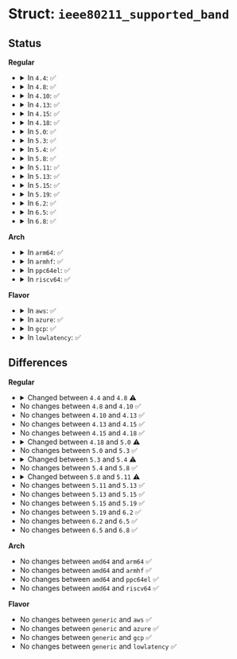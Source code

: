 # Struct: <code>ieee80211_supported_band</code>

## Status
<b>Regular</b>
<ul>
<li>
<details>
<summary>In <code>4.4</code>: ✅</summary>

```c
struct ieee80211_supported_band {
    struct ieee80211_channel *channels;
    struct ieee80211_rate *bitrates;
    enum ieee80211_band band;
    int n_channels;
    int n_bitrates;
    struct ieee80211_sta_ht_cap ht_cap;
    struct ieee80211_sta_vht_cap vht_cap;
};
```
</details>
</li>
<li>
<details>
<summary>In <code>4.8</code>: ✅</summary>

```c
struct ieee80211_supported_band {
    struct ieee80211_channel *channels;
    struct ieee80211_rate *bitrates;
    enum nl80211_band band;
    int n_channels;
    int n_bitrates;
    struct ieee80211_sta_ht_cap ht_cap;
    struct ieee80211_sta_vht_cap vht_cap;
};
```
</details>
</li>
<li>
<details>
<summary>In <code>4.10</code>: ✅</summary>

```c
struct ieee80211_supported_band {
    struct ieee80211_channel *channels;
    struct ieee80211_rate *bitrates;
    enum nl80211_band band;
    int n_channels;
    int n_bitrates;
    struct ieee80211_sta_ht_cap ht_cap;
    struct ieee80211_sta_vht_cap vht_cap;
};
```
</details>
</li>
<li>
<details>
<summary>In <code>4.13</code>: ✅</summary>

```c
struct ieee80211_supported_band {
    struct ieee80211_channel *channels;
    struct ieee80211_rate *bitrates;
    enum nl80211_band band;
    int n_channels;
    int n_bitrates;
    struct ieee80211_sta_ht_cap ht_cap;
    struct ieee80211_sta_vht_cap vht_cap;
};
```
</details>
</li>
<li>
<details>
<summary>In <code>4.15</code>: ✅</summary>

```c
struct ieee80211_supported_band {
    struct ieee80211_channel *channels;
    struct ieee80211_rate *bitrates;
    enum nl80211_band band;
    int n_channels;
    int n_bitrates;
    struct ieee80211_sta_ht_cap ht_cap;
    struct ieee80211_sta_vht_cap vht_cap;
};
```
</details>
</li>
<li>
<details>
<summary>In <code>4.18</code>: ✅</summary>

```c
struct ieee80211_supported_band {
    struct ieee80211_channel *channels;
    struct ieee80211_rate *bitrates;
    enum nl80211_band band;
    int n_channels;
    int n_bitrates;
    struct ieee80211_sta_ht_cap ht_cap;
    struct ieee80211_sta_vht_cap vht_cap;
};
```
</details>
</li>
<li>
<details>
<summary>In <code>5.0</code>: ✅</summary>

```c
struct ieee80211_supported_band {
    struct ieee80211_channel *channels;
    struct ieee80211_rate *bitrates;
    enum nl80211_band band;
    int n_channels;
    int n_bitrates;
    struct ieee80211_sta_ht_cap ht_cap;
    struct ieee80211_sta_vht_cap vht_cap;
    u16 n_iftype_data;
    const struct ieee80211_sband_iftype_data *iftype_data;
};
```
</details>
</li>
<li>
<details>
<summary>In <code>5.3</code>: ✅</summary>

```c
struct ieee80211_supported_band {
    struct ieee80211_channel *channels;
    struct ieee80211_rate *bitrates;
    enum nl80211_band band;
    int n_channels;
    int n_bitrates;
    struct ieee80211_sta_ht_cap ht_cap;
    struct ieee80211_sta_vht_cap vht_cap;
    u16 n_iftype_data;
    const struct ieee80211_sband_iftype_data *iftype_data;
};
```
</details>
</li>
<li>
<details>
<summary>In <code>5.4</code>: ✅</summary>

```c
struct ieee80211_supported_band {
    struct ieee80211_channel *channels;
    struct ieee80211_rate *bitrates;
    enum nl80211_band band;
    int n_channels;
    int n_bitrates;
    struct ieee80211_sta_ht_cap ht_cap;
    struct ieee80211_sta_vht_cap vht_cap;
    struct ieee80211_edmg edmg_cap;
    u16 n_iftype_data;
    const struct ieee80211_sband_iftype_data *iftype_data;
};
```
</details>
</li>
<li>
<details>
<summary>In <code>5.8</code>: ✅</summary>

```c
struct ieee80211_supported_band {
    struct ieee80211_channel *channels;
    struct ieee80211_rate *bitrates;
    enum nl80211_band band;
    int n_channels;
    int n_bitrates;
    struct ieee80211_sta_ht_cap ht_cap;
    struct ieee80211_sta_vht_cap vht_cap;
    struct ieee80211_edmg edmg_cap;
    u16 n_iftype_data;
    const struct ieee80211_sband_iftype_data *iftype_data;
};
```
</details>
</li>
<li>
<details>
<summary>In <code>5.11</code>: ✅</summary>

```c
struct ieee80211_supported_band {
    struct ieee80211_channel *channels;
    struct ieee80211_rate *bitrates;
    enum nl80211_band band;
    int n_channels;
    int n_bitrates;
    struct ieee80211_sta_ht_cap ht_cap;
    struct ieee80211_sta_vht_cap vht_cap;
    struct ieee80211_sta_s1g_cap s1g_cap;
    struct ieee80211_edmg edmg_cap;
    u16 n_iftype_data;
    const struct ieee80211_sband_iftype_data *iftype_data;
};
```
</details>
</li>
<li>
<details>
<summary>In <code>5.13</code>: ✅</summary>

```c
struct ieee80211_supported_band {
    struct ieee80211_channel *channels;
    struct ieee80211_rate *bitrates;
    enum nl80211_band band;
    int n_channels;
    int n_bitrates;
    struct ieee80211_sta_ht_cap ht_cap;
    struct ieee80211_sta_vht_cap vht_cap;
    struct ieee80211_sta_s1g_cap s1g_cap;
    struct ieee80211_edmg edmg_cap;
    u16 n_iftype_data;
    const struct ieee80211_sband_iftype_data *iftype_data;
};
```
</details>
</li>
<li>
<details>
<summary>In <code>5.15</code>: ✅</summary>

```c
struct ieee80211_supported_band {
    struct ieee80211_channel *channels;
    struct ieee80211_rate *bitrates;
    enum nl80211_band band;
    int n_channels;
    int n_bitrates;
    struct ieee80211_sta_ht_cap ht_cap;
    struct ieee80211_sta_vht_cap vht_cap;
    struct ieee80211_sta_s1g_cap s1g_cap;
    struct ieee80211_edmg edmg_cap;
    u16 n_iftype_data;
    const struct ieee80211_sband_iftype_data *iftype_data;
};
```
</details>
</li>
<li>
<details>
<summary>In <code>5.19</code>: ✅</summary>

```c
struct ieee80211_supported_band {
    struct ieee80211_channel *channels;
    struct ieee80211_rate *bitrates;
    enum nl80211_band band;
    int n_channels;
    int n_bitrates;
    struct ieee80211_sta_ht_cap ht_cap;
    struct ieee80211_sta_vht_cap vht_cap;
    struct ieee80211_sta_s1g_cap s1g_cap;
    struct ieee80211_edmg edmg_cap;
    u16 n_iftype_data;
    const struct ieee80211_sband_iftype_data *iftype_data;
};
```
</details>
</li>
<li>
<details>
<summary>In <code>6.2</code>: ✅</summary>

```c
struct ieee80211_supported_band {
    struct ieee80211_channel *channels;
    struct ieee80211_rate *bitrates;
    enum nl80211_band band;
    int n_channels;
    int n_bitrates;
    struct ieee80211_sta_ht_cap ht_cap;
    struct ieee80211_sta_vht_cap vht_cap;
    struct ieee80211_sta_s1g_cap s1g_cap;
    struct ieee80211_edmg edmg_cap;
    u16 n_iftype_data;
    const struct ieee80211_sband_iftype_data *iftype_data;
};
```
</details>
</li>
<li>
<details>
<summary>In <code>6.5</code>: ✅</summary>

```c
struct ieee80211_supported_band {
    struct ieee80211_channel *channels;
    struct ieee80211_rate *bitrates;
    enum nl80211_band band;
    int n_channels;
    int n_bitrates;
    struct ieee80211_sta_ht_cap ht_cap;
    struct ieee80211_sta_vht_cap vht_cap;
    struct ieee80211_sta_s1g_cap s1g_cap;
    struct ieee80211_edmg edmg_cap;
    u16 n_iftype_data;
    const struct ieee80211_sband_iftype_data *iftype_data;
};
```
</details>
</li>
<li>
<details>
<summary>In <code>6.8</code>: ✅</summary>

```c
struct ieee80211_supported_band {
    struct ieee80211_channel *channels;
    struct ieee80211_rate *bitrates;
    enum nl80211_band band;
    int n_channels;
    int n_bitrates;
    struct ieee80211_sta_ht_cap ht_cap;
    struct ieee80211_sta_vht_cap vht_cap;
    struct ieee80211_sta_s1g_cap s1g_cap;
    struct ieee80211_edmg edmg_cap;
    u16 n_iftype_data;
    const struct ieee80211_sband_iftype_data *iftype_data;
};
```
</details>
</li>
</ul>
<b>Arch</b>
<ul>
<li>
<details>
<summary>In <code>arm64</code>: ✅</summary>

```c
struct ieee80211_supported_band {
    struct ieee80211_channel *channels;
    struct ieee80211_rate *bitrates;
    enum nl80211_band band;
    int n_channels;
    int n_bitrates;
    struct ieee80211_sta_ht_cap ht_cap;
    struct ieee80211_sta_vht_cap vht_cap;
    struct ieee80211_edmg edmg_cap;
    u16 n_iftype_data;
    const struct ieee80211_sband_iftype_data *iftype_data;
};
```
</details>
</li>
<li>
<details>
<summary>In <code>armhf</code>: ✅</summary>

```c
struct ieee80211_supported_band {
    struct ieee80211_channel *channels;
    struct ieee80211_rate *bitrates;
    enum nl80211_band band;
    int n_channels;
    int n_bitrates;
    struct ieee80211_sta_ht_cap ht_cap;
    struct ieee80211_sta_vht_cap vht_cap;
    struct ieee80211_edmg edmg_cap;
    u16 n_iftype_data;
    const struct ieee80211_sband_iftype_data *iftype_data;
};
```
</details>
</li>
<li>
<details>
<summary>In <code>ppc64el</code>: ✅</summary>

```c
struct ieee80211_supported_band {
    struct ieee80211_channel *channels;
    struct ieee80211_rate *bitrates;
    enum nl80211_band band;
    int n_channels;
    int n_bitrates;
    struct ieee80211_sta_ht_cap ht_cap;
    struct ieee80211_sta_vht_cap vht_cap;
    struct ieee80211_edmg edmg_cap;
    u16 n_iftype_data;
    const struct ieee80211_sband_iftype_data *iftype_data;
};
```
</details>
</li>
<li>
<details>
<summary>In <code>riscv64</code>: ✅</summary>

```c
struct ieee80211_supported_band {
    struct ieee80211_channel *channels;
    struct ieee80211_rate *bitrates;
    enum nl80211_band band;
    int n_channels;
    int n_bitrates;
    struct ieee80211_sta_ht_cap ht_cap;
    struct ieee80211_sta_vht_cap vht_cap;
    struct ieee80211_edmg edmg_cap;
    u16 n_iftype_data;
    const struct ieee80211_sband_iftype_data *iftype_data;
};
```
</details>
</li>
</ul>
<b>Flavor</b>
<ul>
<li>
<details>
<summary>In <code>aws</code>: ✅</summary>

```c
struct ieee80211_supported_band {
    struct ieee80211_channel *channels;
    struct ieee80211_rate *bitrates;
    enum nl80211_band band;
    int n_channels;
    int n_bitrates;
    struct ieee80211_sta_ht_cap ht_cap;
    struct ieee80211_sta_vht_cap vht_cap;
    struct ieee80211_edmg edmg_cap;
    u16 n_iftype_data;
    const struct ieee80211_sband_iftype_data *iftype_data;
};
```
</details>
</li>
<li>
<details>
<summary>In <code>azure</code>: ✅</summary>

```c
struct ieee80211_supported_band {
    struct ieee80211_channel *channels;
    struct ieee80211_rate *bitrates;
    enum nl80211_band band;
    int n_channels;
    int n_bitrates;
    struct ieee80211_sta_ht_cap ht_cap;
    struct ieee80211_sta_vht_cap vht_cap;
    struct ieee80211_edmg edmg_cap;
    u16 n_iftype_data;
    const struct ieee80211_sband_iftype_data *iftype_data;
};
```
</details>
</li>
<li>
<details>
<summary>In <code>gcp</code>: ✅</summary>

```c
struct ieee80211_supported_band {
    struct ieee80211_channel *channels;
    struct ieee80211_rate *bitrates;
    enum nl80211_band band;
    int n_channels;
    int n_bitrates;
    struct ieee80211_sta_ht_cap ht_cap;
    struct ieee80211_sta_vht_cap vht_cap;
    struct ieee80211_edmg edmg_cap;
    u16 n_iftype_data;
    const struct ieee80211_sband_iftype_data *iftype_data;
};
```
</details>
</li>
<li>
<details>
<summary>In <code>lowlatency</code>: ✅</summary>

```c
struct ieee80211_supported_band {
    struct ieee80211_channel *channels;
    struct ieee80211_rate *bitrates;
    enum nl80211_band band;
    int n_channels;
    int n_bitrates;
    struct ieee80211_sta_ht_cap ht_cap;
    struct ieee80211_sta_vht_cap vht_cap;
    struct ieee80211_edmg edmg_cap;
    u16 n_iftype_data;
    const struct ieee80211_sband_iftype_data *iftype_data;
};
```
</details>
</li>
</ul>

## Differences
<b>Regular</b>
<ul>
<li>
<details>
<summary>Changed between <code>4.4</code> and <code>4.8</code> ⚠️</summary>
<ul>
<li>
<b>Field type changed. </b>
<code>enum ieee80211_band band</code> ➡️ <code>enum nl80211_band band</code>
</li>
</ul>
</details>
</li>
<li>
No changes between <code>4.8</code> and <code>4.10</code> ✅
</li>
<li>
No changes between <code>4.10</code> and <code>4.13</code> ✅
</li>
<li>
No changes between <code>4.13</code> and <code>4.15</code> ✅
</li>
<li>
No changes between <code>4.15</code> and <code>4.18</code> ✅
</li>
<li>
<details>
<summary>Changed between <code>4.18</code> and <code>5.0</code> ⚠️</summary>
<ul>
<li>
<b>Field added. </b>
<code>u16 n_iftype_data</code>
</li>
<li>
<b>Field added. </b>
<code>const struct ieee80211_sband_iftype_data *iftype_data</code>
</li>
</ul>
</details>
</li>
<li>
No changes between <code>5.0</code> and <code>5.3</code> ✅
</li>
<li>
<details>
<summary>Changed between <code>5.3</code> and <code>5.4</code> ⚠️</summary>
<ul>
<li>
<b>Field added. </b>
<code>struct ieee80211_edmg edmg_cap</code>
</li>
</ul>
</details>
</li>
<li>
No changes between <code>5.4</code> and <code>5.8</code> ✅
</li>
<li>
<details>
<summary>Changed between <code>5.8</code> and <code>5.11</code> ⚠️</summary>
<ul>
<li>
<b>Field added. </b>
<code>struct ieee80211_sta_s1g_cap s1g_cap</code>
</li>
</ul>
</details>
</li>
<li>
No changes between <code>5.11</code> and <code>5.13</code> ✅
</li>
<li>
No changes between <code>5.13</code> and <code>5.15</code> ✅
</li>
<li>
No changes between <code>5.15</code> and <code>5.19</code> ✅
</li>
<li>
No changes between <code>5.19</code> and <code>6.2</code> ✅
</li>
<li>
No changes between <code>6.2</code> and <code>6.5</code> ✅
</li>
<li>
No changes between <code>6.5</code> and <code>6.8</code> ✅
</li>
</ul>
<b>Arch</b>
<ul>
<li>
No changes between <code>amd64</code> and <code>arm64</code> ✅
</li>
<li>
No changes between <code>amd64</code> and <code>armhf</code> ✅
</li>
<li>
No changes between <code>amd64</code> and <code>ppc64el</code> ✅
</li>
<li>
No changes between <code>amd64</code> and <code>riscv64</code> ✅
</li>
</ul>
<b>Flavor</b>
<ul>
<li>
No changes between <code>generic</code> and <code>aws</code> ✅
</li>
<li>
No changes between <code>generic</code> and <code>azure</code> ✅
</li>
<li>
No changes between <code>generic</code> and <code>gcp</code> ✅
</li>
<li>
No changes between <code>generic</code> and <code>lowlatency</code> ✅
</li>
</ul>
